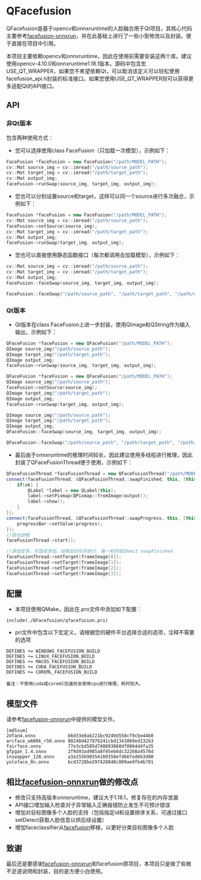 # QFacefusion

QFacefusion是基于opencv和onnxruntime的人脸融合用于Qt项目，其核心代码主要参考[facefusion-onnxrun](https://github.com/hpc203/facefusion-onnxrun)，并在此基础上进行了一些小型修改以及封装。便于直接在项目中引用。

本项目主要依赖opencv和onnxruntime，因此在使用前需要安装这两个库。建议使用opencv-4.10.0和onnxruntime1.18.1版本。源码中包含宏USE_QT_WRAPPER，如果您不希望依赖Qt，可以取消该定义可以轻松使用facefusion_api.h封装的标准接口。如果您使用USE_QT_WRAPPER则可以获得更多适配Qt的API接口。

## API

### 非Qt版本

包含两种使用方式：

- 您可以选择使用class FaceFusion（只加载一次模型），示例如下：

```cpp
FaceFusion *faceFusion = new FaceFusion("/path/MODEL_PATH");
cv::Mat source_img = cv::imread("/path/source_path");
cv::Mat target_img = cv::imread("/path/target_path");
cv::Mat output_img;
faceFusion->runSwap(source_img, target_img, output_img);
```

- 您也可以分别设置source和target，这样可以同一个source进行多次融合，示例如下：

```cpp
FaceFusion *faceFusion = new FaceFusion("/path/MODEL_PATH");
cv::Mat source_img = cv::imread("/path/source_path");
faceFusion->setSource(source_img);
cv::Mat target_img = cv::imread("/path/target_path");
cv::Mat output_img;
faceFusion->runSwap(target_img, output_img);
```

- 您也可以直接使用静态函数接口（每次都调用会加载模型），示例如下：

```cpp
cv::Mat source_img = cv::imread("/path/source_path");
cv::Mat target_img = cv::imread("/path/target_path");
cv::Mat output_img;
FaceFusion::faceSwap(source_img, target_img, output_img);
```

```cpp
FaceFusion::faceSwap("/path/source_path", "/path/target_path", "/path/output_path");
```

### Qt版本

- Qt版本在class FaceFusion上进一步封装，使用QImage和QString作为输入输出，示例如下：

```cpp
QFaceFusion *faceFusion = new QFaceFusion("/path/MODEL_PATH");
QImage source_img("/path/source_path");
QImage target_img("/path/target_path");
QImage output_img;
faceFusion->runSwap(source_img, target_img, output_img);
```

```cpp
QFaceFusion *faceFusion = new QFaceFusion("/path/MODEL_PATH");
QImage source_img("/path/source_path");
faceFusion->setSource(source_img);
QImage target_img("/path/target_path");
QImage output_img;
faceFusion->runSwap(target_img, output_img);
```

```cpp
QImage source_img("/path/source_path");
QImage target_img("/path/target_path");
QImage output_img;
QFaceFusion::faceSwap(source_img, target_img, output_img);
```

```cpp
QFaceFusion::faceSwap("/path/source_path", "/path/target_path", "/path/output_path");
```

- 最后由于onnxruntime的推理时间较长，因此建议使用多线程进行推理，因此封装了QFaceFusionThread便于使用，示例如下：

```cpp
QFaceFusionThread *faceFusionThread = new QFaceFusionThread("/path/MODEL_PATH", this);
connect(faceFusionThread, &QFaceFusionThread::swapFinished, this, [this](bool ok, const QImage& target, const QImage& output){
    if(ok) {
        QLabel *label = new QLabel(this);
        label->setPixmap(QPixmap::fromImage(output));
        label->show();
    }
});
connect(faceFusionThread, &QFaceFusionThread::swapProgress, this, [this](uint64_t progress){
    progressBar->setValue(progress);
});
//启动进程
faceFusionThread->start();

//添加任务，可连续添加，线程后台队列执行，每一帧完成后emit swapFinished
faceFusionThread->setTarget(frameImage[0]);
faceFusionThread->setTarget(frameImage[1]);
faceFusionThread->setTarget(frameImage[2]);
faceFusionThread->setTarget(frameImage[3]);

```

## 配置

- 本项目使用QMake，因此在.pro文件中添加如下配置：

```
include(./QFacefusion/qfacefusion.pri)
```

- pri文件中包含以下宏定义，请根据您的硬件平台选择合适的选项，注释不需要的选项

```
DEFINES += WINDOWS_FACEFUSION_BUILD
DEFINES += LINUX_FACEFUSION_BUILD
DEFINES += MACOS_FACEFUSION_BUILD
DEFINES += CUDA_FACEFUSION_BUILD
DEFINES += COREML_FACEFUSION_BUILD
```

    备注：不使用cuda或coreml加速则会使用cpu进行推理，耗时较大。

## 模型文件

请参考[facefusion-onnxrun](https://github.com/hpc203/facefusion-onnxrun)中提供的模型文件。

```
[md5sum]
2dfan4.onnx            b6d33e0ab221bc9249d558cf0cbe44b0
arcface_w600k_r50.onnx 80248d427976241cbd1343889ed132b3
fairface.onnx          77e3cbd585d748893860df0064d4fa35
gfpgan_1.4.onnx        2f9d93ad985a8f45eb6dc32268a4576d
inswapper_128.onnx     a3a155b90354160350efd66fed6b3d80
yoloface_8n.onnx       bcd3728be297428848c809ae9fb4b701
```

## 相比[facefusion-onnxrun](https://github.com/hpc203/facefusion-onnxrun)做的修改点

- 修改只支持高版本onnxruntime，建议大于1.18.1，修复存在的内存泄漏
- API接口增加输入检查对于异常输入正确报错防止发生不可预计错误
- 增加对目标图像多个人脸的支持（包括指定id和设置排序关系，可通过接口setDetect获取人脸信息以供后续设置）
- 增加faceclassifier从[facefusion](https://github.com/facefusion/facefusion)移植，以更好分类目标图像多个人脸

## 致谢

最后还是要感谢[facefusion-onnxrun](https://github.com/hpc203/facefusion-onnxrun)和facefusion原项目，本项目只是做了些微不足道说明和封装，目的是方便小白使用。
